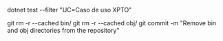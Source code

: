 dotnet test --filter "UC=Caso de uso XPTO"

git rm -r --cached bin/
git rm -r --cached obj/
git commit -m "Remove bin and obj directories from the repository"
